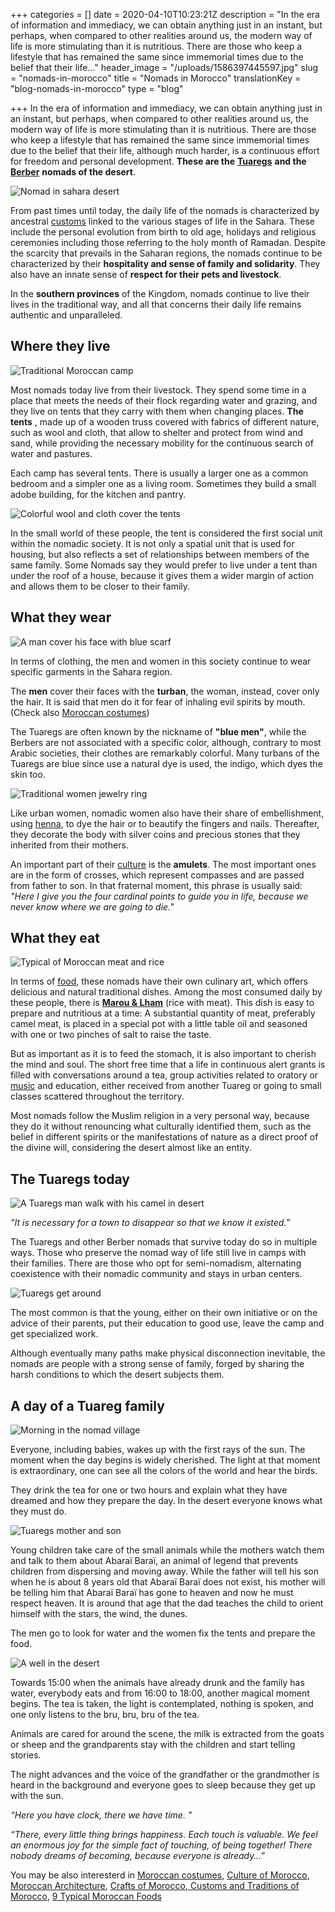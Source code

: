 +++
categories = []
date = 2020-04-10T10:23:21Z
description = "In the era of information and immediacy, we can obtain anything just in an instant, but perhaps, when compared to other realities around us, the modern way of life is more stimulating than it is nutritious. There are those who keep a lifestyle that has remained the same since immemorial times due to the belief that their life..."
header_image = "/uploads/1586397445597.jpg"
slug = "nomads-in-morocco"
title = "Nomads in Morocco"
translationKey = "blog-nomads-in-morocco"
type = "blog"

+++
In the era of information and immediacy, we can obtain anything just in an instant, but perhaps, when compared to other realities around us, the modern way of life is more stimulating than it is nutritious. There are those who keep a lifestyle that has remained the same since immemorial times due to the belief that their life, although much harder, is a continuous effort for freedom and personal development. **These are the** [**Tuaregs**](/en/blog/do-you-know-the-tuaregs-lords-of-the-desert/ "Do you know the Tuaregs, lords of the desert?") **and the** [**Berber**](/en/blog/what-do-you-know-about-the-berber-people/ "What do you know about the Berber people? ") **nomads of the desert**.

![Nomad in sahara desert](/uploads/1586397419960.jpg "Nomad in sahara desert")

From past times until today, the daily life of the nomads is characterized by ancestral [customs](/en/blog/customs-and-traditions-of-morocco/ "Customs and Traditions of Morocco ") linked to the various stages of life in the Sahara. These include the personal evolution from birth to old age, holidays and religious ceremonies including those referring to the holy month of Ramadan. Despite the scarcity that prevails in the Saharan regions, the nomads continue to be characterized by their **hospitality and sense of family and solidarity**. They also have an innate sense of **respect for their pets and livestock**.

In the **southern provinces** of the Kingdom, nomads continue to live their lives in the traditional way, and all that concerns their daily life remains authentic and unparalleled.

## **Where they live**

![Traditional Moroccan camp](/uploads/1586487406260.jpg "Traditional Moroccan camp")

Most nomads today live from their livestock. They spend some time in a place that meets the needs of their flock regarding water and grazing, and they live on tents that they carry with them when changing places. **The tents** , made up of a wooden truss covered with fabrics of different nature, such as wool and cloth, that allow to shelter and protect from wind and sand, while providing the necessary mobility for the continuous search of water and pastures.

Each camp has several tents. There is usually a larger one as a common bedroom and a simpler one as a living room. Sometimes they build a small adobe building, for the kitchen and pantry.

![Colorful wool and cloth cover the tents](/uploads/1586397577114.jpg "Colorful wool and cloth cover the tents")

In the small world of these people, the tent is considered the first social unit within the nomadic society. It is not only a spatial unit that is used for housing, but also reflects a set of relationships between members of the same family. Some Nomads say they would prefer to live under a tent than under the roof of a house, because it gives them a wider margin of action and allows them to be closer to their family.

## **What they wear**

![A man cover his face with blue scarf ](/uploads/1586397938794.jpg "A man cover his face with blue scarf ")

In terms of clothing, the men and women in this society continue to wear specific garments in the Sahara region.

The **men** cover their faces with the **turban**, the woman, instead, cover only the hair. It is said that men do it for fear of inhaling evil spirits by mouth. (Check also [Moroccan costumes](/en/blog/moroccan-costumes/ "Moroccan costumes "))

The Tuaregs are often known by the nickname of **"blue men"**, while the Berbers are not associated with a specific color, although, contrary to most Arabic societies, their clothes are remarkably colorful. Many turbans of the Tuaregs are blue since use a natural dye is used, the indigo, which dyes the skin too.

![Traditional women jewelry ring](/uploads/1586407374045.jpg "Traditional women jewelry ring")

Like urban women, nomadic women also have their share of embellishment, using [henna](/en/blog/henna-tattoos/ "Henna Tattoos"), to dye the hair or to beautify the fingers and nails. Thereafter, they decorate the body with silver coins and precious stones that they inherited from their mothers.

An important part of their [culture](/en/blog/culture-of-morocco/ "Culture of Morocco") is the **amulets**. The most important ones are in the form of crosses, which represent compasses and are passed from father to son. In that fraternal moment, this phrase is usually said: _"Here I give you the four cardinal points to guide you in life, because we never know where we are going to die."_

## **What they eat**

![Typical of Moroccan meat and rice](/uploads/1586408592764.jpg "Typical of Moroccan meat and rice")

In terms of [food](/en/blog/9-typical-moroccan-foods/ "9 Typical Moroccan Foods "), these nomads have their own culinary art, which offers delicious and natural traditional dishes. Among the most consumed daily by these people, there is [**Marou & Lham**](/en/blog/the-four-bases-of-moroccan-cuisine-by-dada-aida/ "The four bases of Moroccan cuisine by Dada Aida ") (rice with meat). This dish is easy to prepare and nutritious at a time: A substantial quantity of meat, preferably camel meat, is placed in a special pot with a little table oil and seasoned with one or two pinches of salt to raise the taste.

But as important as it is to feed the stomach, it is also important to cherish the mind and soul. The short free time that a life in continuous alert grants is filled with conversations around a tea, group activities related to oratory or [music](/en/blog/music-and-traditional-dances-from-morocco/ "Music and traditional dances from Morocco ") and education, either received from another Tuareg or going to small classes scattered throughout the territory.

Most nomads follow the Muslim religion in a very personal way, because they do it without renouncing what culturally identified them, such as the belief in different spirits or the manifestations of nature as a direct proof of the divine will, considering the desert almost like an entity.

## **The Tuaregs today**

![A Tuaregs man walk with his camel in desert](/uploads/1586398405708.jpg "A Tuaregs man walk with his camel in desert")

_"It is necessary for a town to disappear so that we know it existed.”_

The Tuaregs and other Berber nomads that survive today do so in multiple ways. Those who preserve the nomad way of life still live in camps with their families. There are those who opt for semi-nomadism, alternating coexistence with their nomadic community and stays in urban centers.

![Tuaregs get around](/uploads/1586397590961.jpg "Tuaregs get around")

The most common is that the young, either on their own initiative or on the advice of their parents, put their education to good use, leave the camp and get specialized work.

Although eventually many paths make physical disconnection inevitable, the nomads are people with a strong sense of family, forged by sharing the harsh conditions to which the desert subjects them.

## **A day of a Tuareg family**

![Morning in the nomad village](/uploads/1586401224434.jpg "Morning in the nomad village")

Everyone, including babies, wakes up with the first rays of the sun. The moment when the day begins is widely cherished. The light at that moment is extraordinary, one can see all the colors of the world and hear the birds.

They drink the tea for one or two hours and explain what they have dreamed and how they prepare the day. In the desert everyone knows what they must do.

![Tuaregs mother and son](/uploads/WechatIMG523.jpeg "Tuaregs mother and son")

Young children take care of the small animals while the mothers watch them and talk to them about Abaraï Baraï, an animal of legend that prevents children from dispersing and moving away. While the father will tell his son when he is about 8 years old that Abaraï Baraï does not exist, his mother will be telling him that Abaraï Baraï has gone to heaven and now he must respect heaven. It is around that age that the dad teaches the child to orient himself with the stars, the wind, the dunes.

The men go to look for water and the women fix the tents and prepare the food.

![A well in the desert](/uploads/1586397458887.jpg "A well in the desert")

Towards 15:00 when the animals have already drunk and the family has water, everybody eats and from 16:00 to 18:00, another magical moment begins. The tea is taken, the light is contemplated, nothing is spoken, and one only listens to the bru, bru, bru of the tea.

Animals are cared for around the scene, the milk is extracted from the goats or sheep and the grandparents stay with the children and start telling stories.

The night advances and the voice of the grandfather or the grandmother is heard in the background and everyone goes to sleep because they get up with the sun.

_“Here you have clock, there we have time. "_

_“There, every little thing brings happiness. Each touch is valuable. We feel an enormous joy for the simple fact of touching, of being together! There nobody dreams of becoming, because everyone is already…”_

You may be also interesterd in [Moroccan costumes](/en/blog/moroccan-costumes/ "Moroccan costumes"), [Culture of Morocco](/en/blog/culture-of-morocco/ "Culture of Morocco"), [Moroccan Architecture](/en/blog/moroccan-architecture/ " Moroccan Architecture"), [Crafts of Morocco](/en/blog/crafts-of-morocco/ "Crafts of Morocco"),[ Customs and Traditions of Morocco](/en/blog/customs-and-traditions-of-morocco/ "Customs and Traditions of Morocco "), [9 Typical Moroccan Foods](/en/blog/9-typical-moroccan-foods/ "9 Typical Moroccan Foods ")